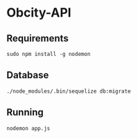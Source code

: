 Obcity-API
==========

## Requirements

    sudo npm install -g nodemon


## Database

    ./node_modules/.bin/sequelize db:migrate


## Running

    nodemon app.js
